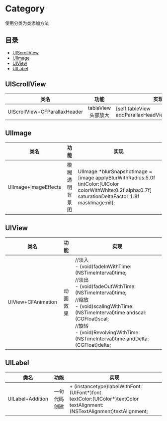 # Category
 使用分类为类添加方法
 
## <a name="index"/>目录

*  [UIScrollView](#UIScrollView)
*  [UIImage](#UIImage)
*  [UIView](#UIView)
*  [UILabel](#UILabel)

## <a name = "UIScrollView">UIScrollView

|类名|功能|实现|
|:--:|:--:|--|
|UIScrollView+CFParallaxHeader|tableView头部放大|[self.tableView addParallaxHeadView:self.topView];|



## <a name = "UIImage">UIImage

|类名|功能|实现|
|:--:|:--:|--|
|UIImage+ImageEffects|模糊透明背景图|UIImage *blurSnapshotImage = [image applyBlurWithRadius:5.0f tintColor:[UIColor colorWithWhite:0.2f alpha:0.7f] saturationDeltaFactor:1.8f maskImage:nil];|




## <a name = "UIView">UIView 

|类名|功能|实现|
|:--:|:--:|--|
|UIView+CFAnimation|动画效果|//淡入<br>- (void)fadeInWithTime:(NSTimeInterval)time;<br>//淡出<br>- (void)fadeOutWithTime:(NSTimeInterval)time;<br>//缩放<br>- (void)scalingWithTime:(NSTimeInterval)time andscal:(CGFloat)scal;<br>//旋转<br>- (void)RevolvingWithTime:(NSTimeInterval)time andDelta:(CGFloat)delta;|


## <a name = "UILabel">UILabel

|类名|功能|实现|
|:--:|:--:|--|
|UILabel+Addition|一句代码创建|+ (instancetype)labelWithFont:(UIFont*)font               <br>textColor:(UIColor*)textColor           <br>textAlignment:(NSTextAlignment)textAlignment;|



